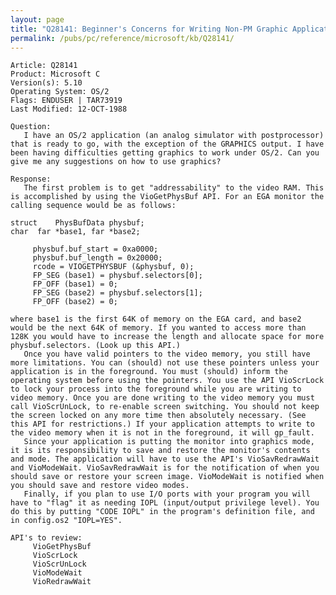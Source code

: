 ```yaml
---
layout: page
title: "Q28141: Beginner's Concerns for Writing Non-PM Graphic Applications"
permalink: /pubs/pc/reference/microsoft/kb/Q28141/
---
```


	Article: Q28141
	Product: Microsoft C
	Version(s): 5.10
	Operating System: OS/2
	Flags: ENDUSER | TAR73919
	Last Modified: 12-OCT-1988
	
	Question:
	   I have an OS/2 application (an analog simulator with postprocessor)
	that is ready to go, with the exception of the GRAPHICS output. I have
	been having difficulties getting graphics to work under OS/2. Can you
	give me any suggestions on how to use graphics?
	
	Response:
	   The first problem is to get "addressability" to the video RAM. This
	is accomplished by using the VioGetPhysBuf API. For an EGA monitor the
	calling sequence would be as follows:
	
	struct    PhysBufData physbuf;
	char  far *base1, far *base2;
	
	     physbuf.buf_start = 0xa0000;
	     physbuf.buf_length = 0x20000;
	     rcode = VIOGETPHYSBUF (&physbuf, 0);
	     FP_SEG (base1) = physbuf.selectors[0];
	     FP_OFF (base1) = 0;
	     FP_SEG (base2) = physbuf.selectors[1];
	     FP_OFF (base2) = 0;
	
	where base1 is the first 64K of memory on the EGA card, and base2
	would be the next 64K of memory. If you wanted to access more than
	128K you would have to increase the length and allocate space for more
	physbuf.selectors. (Look up this API.)
	   Once you have valid pointers to the video memory, you still have
	more limitations. You can (should) not use these pointers unless your
	application is in the foreground. You must (should) inform the
	operating system before using the pointers. You use the API VioScrLock
	to lock your process into the foreground while you are writing to
	video memory. Once you are done writing to the video memory you must
	call VioScrUnLock, to re-enable screen switching. You should not keep
	the screen locked on any more time then absolutely necessary. (See
	this API for restrictions.) If your application attempts to write to
	the video memory when it is not in the foreground, it will gp_fault.
	   Since your application is putting the monitor into graphics mode,
	it is its responsibility to save and restore the monitor's contents
	and mode. The application will have to use the API's VioSavRedrawWait
	and VioModeWait. VioSavRedrawWait is for the notification of when you
	should save or restore your screen image. VioModeWait is notified when
	you should save and restore video modes.
	   Finally, if you plan to use I/O ports with your program you will
	have to "flag" it as needing IOPL (input/output privilege level). You
	do this by putting "CODE IOPL" in the program's definition file, and
	in config.os2 "IOPL=YES".
	
	API's to review:
	     VioGetPhysBuf
	     VioScrLock
	     VioScrUnLock
	     VioModeWait
	     VioRedrawWait
